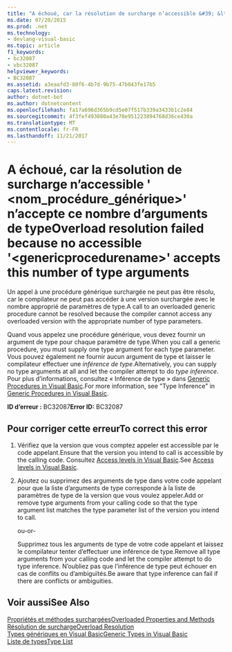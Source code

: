 ```yaml
---
title: "A échoué, car la résolution de surcharge n’accessible &#39; &lt;nom_procédure_générique&gt;&#39; n’accepte ce nombre d’arguments de type"
ms.date: 07/20/2015
ms.prod: .net
ms.technology:
- devlang-visual-basic
ms.topic: article
f1_keywords:
- bc32087
- vbc32087
helpviewer_keywords:
- BC32087
ms.assetid: a3eaafd3-80f6-4b7d-9b75-47b043fe17b5
caps.latest.revision: 
author: dotnet-bot
ms.author: dotnetcontent
ms.openlocfilehash: fa17a696d365b9cd5e07f517b339a3433b1c2e84
ms.sourcegitcommit: 4f3fef493080a43e70e951223894768d36ce430a
ms.translationtype: MT
ms.contentlocale: fr-FR
ms.lasthandoff: 11/21/2017
---
```

# <a name="overload-resolution-failed-because-no-accessible-39ltgenericprocedurenamegt39-accepts-this-number-of-type-arguments"></a><span data-ttu-id="b4ccb-102">A échoué, car la résolution de surcharge n’accessible &#39; &lt;nom_procédure_générique&gt;&#39; n’accepte ce nombre d’arguments de type</span><span class="sxs-lookup"><span data-stu-id="b4ccb-102">Overload resolution failed because no accessible &#39;&lt;genericprocedurename&gt;&#39; accepts this number of type arguments</span></span>
<span data-ttu-id="b4ccb-103">Un appel à une procédure générique surchargée ne peut pas être résolu, car le compilateur ne peut pas accéder à une version surchargée avec le nombre approprié de paramètres de type.</span><span class="sxs-lookup"><span data-stu-id="b4ccb-103">A call to an overloaded generic procedure cannot be resolved because the compiler cannot access any overloaded version with the appropriate number of type parameters.</span></span>  
  
 <span data-ttu-id="b4ccb-104">Quand vous appelez une procédure générique, vous devez fournir un argument de type pour chaque paramètre de type.</span><span class="sxs-lookup"><span data-stu-id="b4ccb-104">When you call a generic procedure, you must supply one type argument for each type parameter.</span></span> <span data-ttu-id="b4ccb-105">Vous pouvez également ne fournir aucun argument de type et laisser le compilateur effectuer une *inférence de type*.</span><span class="sxs-lookup"><span data-stu-id="b4ccb-105">Alternatively, you can supply no type arguments at all and let the compiler attempt to do *type inference*.</span></span> <span data-ttu-id="b4ccb-106">Pour plus d’informations, consultez « Inférence de type » dans [Generic Procedures in Visual Basic](../../visual-basic/programming-guide/language-features/data-types/generic-procedures.md).</span><span class="sxs-lookup"><span data-stu-id="b4ccb-106">For more information, see "Type Inference" in [Generic Procedures in Visual Basic](../../visual-basic/programming-guide/language-features/data-types/generic-procedures.md).</span></span>  
  
 <span data-ttu-id="b4ccb-107">**ID d’erreur :** BC32087</span><span class="sxs-lookup"><span data-stu-id="b4ccb-107">**Error ID:** BC32087</span></span>  
  
## <a name="to-correct-this-error"></a><span data-ttu-id="b4ccb-108">Pour corriger cette erreur</span><span class="sxs-lookup"><span data-stu-id="b4ccb-108">To correct this error</span></span>  
  
1.  <span data-ttu-id="b4ccb-109">Vérifiez que la version que vous comptez appeler est accessible par le code appelant.</span><span class="sxs-lookup"><span data-stu-id="b4ccb-109">Ensure that the version you intend to call is accessible by the calling code.</span></span> <span data-ttu-id="b4ccb-110">Consultez [Access levels in Visual Basic](../../visual-basic/programming-guide/language-features/declared-elements/access-levels.md).</span><span class="sxs-lookup"><span data-stu-id="b4ccb-110">See [Access levels in Visual Basic](../../visual-basic/programming-guide/language-features/declared-elements/access-levels.md).</span></span>  
  
2.  <span data-ttu-id="b4ccb-111">Ajoutez ou supprimez des arguments de type dans votre code appelant pour que la liste d’arguments de type corresponde à la liste de paramètres de type de la version que vous voulez appeler.</span><span class="sxs-lookup"><span data-stu-id="b4ccb-111">Add or remove type arguments from your calling code so that the type argument list matches the type parameter list of the version you intend to call.</span></span>  
  
     <span data-ttu-id="b4ccb-112">ou</span><span class="sxs-lookup"><span data-stu-id="b4ccb-112">-or-</span></span>  
  
     <span data-ttu-id="b4ccb-113">Supprimez tous les arguments de type de votre code appelant et laissez le compilateur tenter d’effectuer une inférence de type.</span><span class="sxs-lookup"><span data-stu-id="b4ccb-113">Remove all type arguments from your calling code and let the compiler attempt to do type inference.</span></span> <span data-ttu-id="b4ccb-114">N’oubliez pas que l’inférence de type peut échouer en cas de conflits ou d’ambiguïtés.</span><span class="sxs-lookup"><span data-stu-id="b4ccb-114">Be aware that type inference can fail if there are conflicts or ambiguities.</span></span>  
  
## <a name="see-also"></a><span data-ttu-id="b4ccb-115">Voir aussi</span><span class="sxs-lookup"><span data-stu-id="b4ccb-115">See Also</span></span>  
 [<span data-ttu-id="b4ccb-116">Propriétés et méthodes surchargées</span><span class="sxs-lookup"><span data-stu-id="b4ccb-116">Overloaded Properties and Methods</span></span>](../../visual-basic/programming-guide/language-features/objects-and-classes/overloaded-properties-and-methods.md)  
 [<span data-ttu-id="b4ccb-117">Résolution de surcharge</span><span class="sxs-lookup"><span data-stu-id="b4ccb-117">Overload Resolution</span></span>](../../visual-basic/programming-guide/language-features/procedures/overload-resolution.md)  
 [<span data-ttu-id="b4ccb-118">Types génériques en Visual Basic</span><span class="sxs-lookup"><span data-stu-id="b4ccb-118">Generic Types in Visual Basic</span></span>](../../visual-basic/programming-guide/language-features/data-types/generic-types.md)  
 [<span data-ttu-id="b4ccb-119">Liste de types</span><span class="sxs-lookup"><span data-stu-id="b4ccb-119">Type List</span></span>](../../visual-basic/language-reference/statements/type-list.md)

